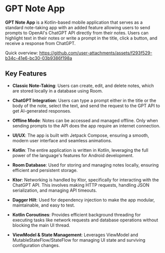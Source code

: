 # GPT Note App

**GPT Note App** is a Kotlin-based mobile application that serves as a standard note-taking app with an added feature allowing users to send prompts to OpenAI's ChatGPT API directly from their notes. Users can highlight text in their notes or write a prompt in the title, click a button, and receive a response from ChatGPT.

Quick overview:
https://github.com/user-attachments/assets/f293f529-b34c-41e6-bc30-03b9386f198a

## Key Features

- **Classic Note-Taking**: Users can create, edit, and delete notes, which are stored locally in a database using Room.

- **ChatGPT Integration**: Users can type a prompt either in the title or the body of the note, select the text, and send the request to the GPT API to get AI-generated responses.

- **Offline Mode**: Notes can be accessed and managed offline. Only when sending prompts to the API does the app require an internet connection.

- **UI/UX**: The app is built with Jetpack Compose, ensuring a smooth, modern user interface and seamless animations.

- **Kotlin**: The entire application is written in Kotlin, leveraging the full power of the language's features for Android development.

- **Room Database**: Used for storing and managing notes locally, ensuring efficient and persistent storage.

- **Ktor**: Networking is handled by Ktor, specifically for interacting with the ChatGPT API. This involves making HTTP requests, handling JSON serialization, and managing API timeouts.

- **Dagger Hilt**: Used for dependency injection to make the app modular, maintainable, and easy to test.

- **Kotlin Coroutines**: Provides efficient background threading for executing tasks like network requests and database operations without blocking the main UI thread.

- **ViewModel & State Management**: Leverages ViewModel and MutableStateFlow/StateFlow for managing UI state and surviving configuration changes.
